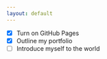 ```yaml
---
layout: default
---
```

- [X] Turn on GitHub Pages
- [X] Outline my portfolio
- [ ] Introduce myself to the world

